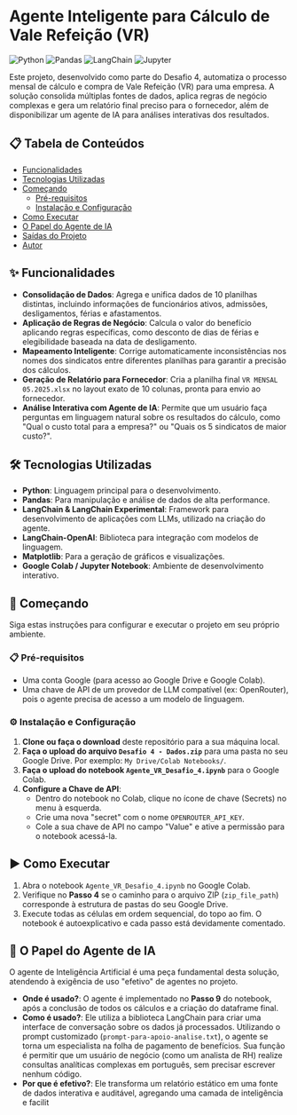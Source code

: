 # Agente Inteligente para Cálculo de Vale Refeição (VR)

![Python](https://img.shields.io/badge/Python-3.10+-blue.svg)
![Pandas](https://img.shields.io/badge/Pandas-2.0-blue.svg)
![LangChain](https://img.shields.io/badge/LangChain-0.1-blue.svg)
![Jupyter](https://img.shields.io/badge/Jupyter-Notebook-orange.svg)

Este projeto, desenvolvido como parte do Desafio 4, automatiza o processo mensal de cálculo e compra de Vale Refeição (VR) para uma empresa. A solução consolida múltiplas fontes de dados, aplica regras de negócio complexas e gera um relatório final preciso para o fornecedor, além de disponibilizar um agente de IA para análises interativas dos resultados.

## 📋 Tabela de Conteúdos

- [Funcionalidades](#-funcionalidades)
- [Tecnologias Utilizadas](#-tecnologias-utilizadas)
- [Começando](#-começando)
  - [Pré-requisitos](#-pré-requisitos)
  - [Instalação e Configuração](#-instalação-e-configuração)
- [Como Executar](#-como-executar)
- [O Papel do Agente de IA](#-o-papel-do-agente-de-ia)
- [Saídas do Projeto](#-saídas-do-projeto)
- [Autor](#-autor)

## ✨ Funcionalidades

* **Consolidação de Dados**: Agrega e unifica dados de 10 planilhas distintas, incluindo informações de funcionários ativos, admissões, desligamentos, férias e afastamentos.
* **Aplicação de Regras de Negócio**: Calcula o valor do benefício aplicando regras específicas, como desconto de dias de férias e elegibilidade baseada na data de desligamento.
* **Mapeamento Inteligente**: Corrige automaticamente inconsistências nos nomes dos sindicatos entre diferentes planilhas para garantir a precisão dos cálculos.
* **Geração de Relatório para Fornecedor**: Cria a planilha final `VR MENSAL 05.2025.xlsx` no layout exato de 10 colunas, pronta para envio ao fornecedor.
* **Análise Interativa com Agente de IA**: Permite que um usuário faça perguntas em linguagem natural sobre os resultados do cálculo, como "Qual o custo total para a empresa?" ou "Quais os 5 sindicatos de maior custo?".

## 🛠️ Tecnologias Utilizadas

* **Python**: Linguagem principal para o desenvolvimento.
* **Pandas**: Para manipulação e análise de dados de alta performance.
* **LangChain & LangChain Experimental**: Framework para desenvolvimento de aplicações com LLMs, utilizado na criação do agente.
* **LangChain-OpenAI**: Biblioteca para integração com modelos de linguagem.
* **Matplotlib**: Para a geração de gráficos e visualizações.
* **Google Colab / Jupyter Notebook**: Ambiente de desenvolvimento interativo.

## 🚀 Começando

Siga estas instruções para configurar e executar o projeto em seu próprio ambiente.

### 📋 Pré-requisitos

* Uma conta Google (para acesso ao Google Drive e Google Colab).
* Uma chave de API de um provedor de LLM compatível (ex: OpenRouter), pois o agente precisa de acesso a um modelo de linguagem.

### ⚙️ Instalação e Configuração

1.  **Clone ou faça o download** deste repositório para a sua máquina local.
2.  **Faça o upload do arquivo `Desafio 4 - Dados.zip`** para uma pasta no seu Google Drive. Por exemplo: `My Drive/Colab Notebooks/`.
3.  **Faça o upload do notebook `Agente_VR_Desafio_4.ipynb`** para o Google Colab.
4.  **Configure a Chave de API**:
    * Dentro do notebook no Colab, clique no ícone de chave (Secrets) no menu à esquerda.
    * Crie uma nova "secret" com o nome `OPENROUTER_API_KEY`.
    * Cole a sua chave de API no campo "Value" e ative a permissão para o notebook acessá-la.

## ▶️ Como Executar

1.  Abra o notebook `Agente_VR_Desafio_4.ipynb` no Google Colab.
2.  Verifique no **Passo 4** se o caminho para o arquivo ZIP (`zip_file_path`) corresponde à estrutura de pastas do seu Google Drive.
3.  Execute todas as células em ordem sequencial, do topo ao fim. O notebook é autoexplicativo e cada passo está devidamente comentado.

## 🤖 O Papel do Agente de IA

O agente de Inteligência Artificial é uma peça fundamental desta solução, atendendo à exigência de uso "efetivo" de agentes no projeto.

* **Onde é usado?**: O agente é implementado no **Passo 9** do notebook, após a conclusão de todos os cálculos e a criação do dataframe final.
* **Como é usado?**: Ele utiliza a biblioteca LangChain para criar uma interface de conversação sobre os dados já processados. Utilizando o prompt customizado (`prompt-para-apoio-analise.txt`), o agente se torna um especialista na folha de pagamento de benefícios. Sua função é permitir que um usuário de negócio (como um analista de RH) realize consultas analíticas complexas em português, sem precisar escrever nenhum código.
* **Por que é efetivo?**: Ele transforma um relatório estático em uma fonte de dados interativa e auditável, agregando uma camada de inteligência e facilit